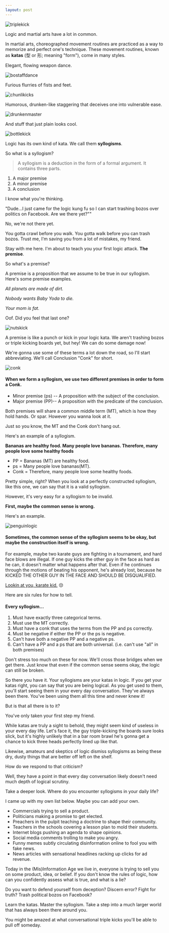 ```yaml
---
layout: post
---
```


![triplekick](/assets/img/triplekick.gif)

Logic and martial arts have a lot in common.

In martial arts, choreographed movement routines are practiced as a way to memorize and perfect one's technique. These movement routines, known as **katas** (型 or 形; meaning "form"), come in many styles.

Elegant, flowing weapon dance.

![bostaffdance](/assets/img/bostaffdance.gif)

Furious flurries of fists and feet.

![chunlikicks](/assets/img/chunlikicks.gif)

Humorous, drunken-like staggering that deceives one into vulnerable ease.

![drunkenmaster](/assets/img/drunkenmaster.gif)

And stuff that just plain looks cool.

![bottlekick](/assets/img/bottlekick.gif)

Logic has its own kind of kata. We call them **syllogisms**.

So what is a syllogism?

>A syllogism is a deduction in the form of a formal argument. It contains three parts.
1. A major premise
2. A minor premise
3. A conclusion

I know what you're thinking.

"Dude...I just came for the logic kung fu so I can start trashing bozos over politics on Facebook. Are we there yet?""

No, we're not there yet.

You gotta crawl before you walk. You gotta walk before you can trash bozos. Trust me, I'm saving you from a lot of mistakes, my friend.

Stay with me here. I'm about to teach you your first logic attack. **The premise**.

So what's a premise?

A premise is a proposition that we assume to be true in our syllogism. Here's some premise examples.

 _All planets are made of dirt._

_Nobody wants Baby Yoda to die._

_Your mom is fat._

Oof. Did you feel that last one?

![nutskick](/assets/img/nutskick.gif)

A premise is like a punch or kick in your logic kata. We aren't trashing bozos or triple kicking boards yet, but hey! We can do some damage now!

We're gonna use some of these terms a lot down the road, so I'll start abbreviating. We'll call Conclusion "Conk" for short.

![conk](/assets/img/conk.gif)

#### When we form a syllogism, we use two different premises in order to form a Conk.

- Minor premise (ps) -- A proposition with the subject of the conclusion.
- Major premise (PP)-- A proposition with the predicate of the conclusion.

Both premises will share a common middle term (MT), which is how they hold hands. Or spar. However you wanna look at it.

Just so you know, the MT and the Conk don't hang out.

Here's an example of a syllogism.

**Bananas are healthy food. Many people love bananas. Therefore, many people love some healthy foods**

>
- PP = Bananas (MT) are healthy food.
- ps = Many people love bananas(MT).
- Conk = Therefore, many people love some healthy foods.

Pretty simple, right? When you look at a perfectly constructed syllogism, like this one, we can say that it is a valid syllogism.

However, it's very easy for a syllogism to be invalid.

**First, maybe the common sense is wrong.**

Here's an example.

![penguinlogic](/assets/img/PenguinLogic.jpg)

#### Sometimes, the common sense of the syllogism seems to be okay, but **maybe the construction itself is wrong.**

For example, maybe two karate guys are fighting in a tournament, and hard face blows are illegal. If one guy kicks the other guy in the face as hard as he can, it doesn't matter what happens after that. Even if he continues through the motions of beating his opponent, he's already lost, because he KICKED THE OTHER GUY IN THE FACE AND SHOULD BE DISQUALIFIED.

[Lookin at you, karate kid.](https://www.overthinkingit.com/2008/12/08/disqualify-daniel-larusso/) 😒

Here are six rules for how to tell.

#### **Every syllogism...**

1. Must have exactly three categorical terms.
2. Must use the MT correctly.
3. Must have a conk that uses the terms from the PP and ps correctly.
4. Must be negative if either the PP or the ps is negative.
5. Can't have both a negative PP and a negative ps.
6. Can't have a PP and a ps that are both universal. (i.e. can't use "all" in both premises)

Don't stress too much on these for now. We'll cross those bridges when we get there. Just know that even if the common sense seems okay, the logic can still be broken.

So there you have it. Your syllogisms are your katas in logic. If you get your katas right, you can say that you are being logical. As you get used to them, you'll start seeing them in your every day conversation. They've always been there. You've been using them all this time and never knew it!

But is that all there is to it?

You've only taken your first step my friend.

While katas are truly a sight to behold, they might seem kind of useless in your every day life. Let's face it, the guy triple-kicking the boards sure looks slick, but it's highly unlikely that in a bar room brawl he's gonna get a chance to kick three heads perfectly lined up like that.

Likewise, amateurs and skeptics of logic dismiss syllogisms as being these dry, dusty things that are better off left on the shelf.

How do we respond to that criticism?

Well, they have a point in that every day conversation likely doesn't need much depth of logical scrutiny.

Take a deeper look. Where do you encounter syllogisms in your daily life?

I came up with my own list below. Maybe you can add your own.

- Commercials trying to sell a product.
- Politicians making a promise to get elected.
- Preachers in the pulpit teaching a doctrine to shape their community.
- Teachers in the schools covering a lesson plan to mold their students.
- Internet blogs pushing an agenda to shape opinions.
- Social media comments trolling to make you angry.
- Funny memes subtly circulating disinformation online to fool you with fake news.
- News articles with sensational headlines racking up clicks for ad revenue.

Today in the (Mis)Information Age we live in, everyone is trying to sell you on some product, idea, or belief. If you don't know the rules of logic, how can you confidently assess what is true, and what is a lie?

Do you want to defend yourself from deception? Discern error? Fight for truth? Trash political bozos on Facebook?

Learn the katas. Master the syllogism. Take a step into a much larger world that has always been there around you.

You might be amazed at what conversational triple kicks you'll be able to pull off someday.
